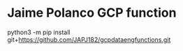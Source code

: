 # Jaime Polanco GCP function
python3 -m pip install git+https://github.com/JAPJ182/gcpdataengfunctions.git
